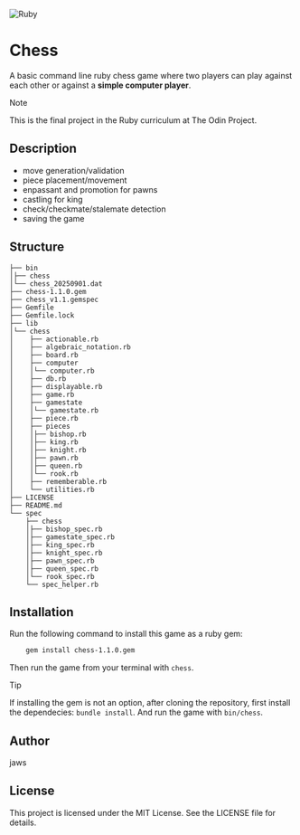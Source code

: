 ![Ruby](https://img.shields.io/badge/ruby-%23CC342D.svg?style=for-the-badge&logo=ruby&logoColor=white)

# Chess

A basic command line ruby chess game where two players can play against each other or against a **simple computer player**.

>[!NOTE]
> This is the final project in the Ruby curriculum at The Odin Project.

## Description

+ move generation/validation
+ piece placement/movement
+ enpassant and promotion for pawns
+ castling for king
+ check/checkmate/stalemate detection
+ saving the game

## Structure

```
├── bin
│├── chess
│└── chess_20250901.dat
├── chess-1.1.0.gem
├── chess_v1.1.gemspec
├── Gemfile
├── Gemfile.lock
├── lib
│└── chess
│    ├── actionable.rb
│    ├── algebraic_notation.rb
│    ├── board.rb
│    ├── computer
│    │└── computer.rb
│    ├── db.rb
│    ├── displayable.rb
│    ├── game.rb
│    ├── gamestate
│    │└── gamestate.rb
│    ├── piece.rb
│    ├── pieces
│    │├── bishop.rb
│    │├── king.rb
│    │├── knight.rb
│    │├── pawn.rb
│    │├── queen.rb
│    │└── rook.rb
│    ├── rememberable.rb
│    └── utilities.rb
├── LICENSE
├── README.md
└── spec
    ├── chess
    │├── bishop_spec.rb
    │├── gamestate_spec.rb
    │├── king_spec.rb
    │├── knight_spec.rb
    │├── pawn_spec.rb
    │├── queen_spec.rb
    │└── rook_spec.rb
    └── spec_helper.rb

```

## Installation

Run the following command to install this game as a ruby gem:

```sh
	gem install chess-1.1.0.gem
```
Then run the game from your terminal with `chess`.

>[!TIP]
> If installing the gem is not an option, after cloning the repository, first install the dependecies: `bundle install`.
And run the game with `bin/chess`.


## Author

jaws

## License

This project is licensed under the MIT License. See the LICENSE file for details.